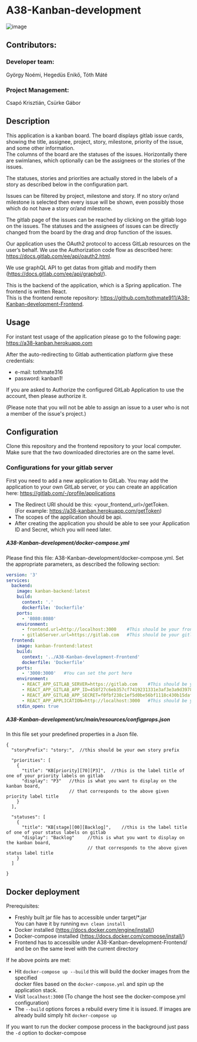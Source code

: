 # A38-Kanban-development

![image](https://user-images.githubusercontent.com/55543332/168425693-72b469b5-8c11-4abf-9740-681382e2522e.png)

## Contributors:

### Developer team:

György Noémi, Hegedüs Enikő, Tóth Máté

### Project Management:

Csapó Krisztián, Csürke Gábor

## Description

This application is a kanban board. The board displays gitlab issue cards, showing the title, assignee, project, story,
milestone, priority of the issue, and some other information.  
The columns of the board are the statuses of the issues. Horizontally there are swimlanes, which optionally can be the
assignees or the stories of the issues.

The statuses, stories and priorities are actually stored in the labels of a story as described below in the
configuration part.

Issues can be filtered by project, milestone and story. If no story or/and milestone is selected then every issue will
be shown, even possibly those which do not have a story or/and milestone.

The gitlab page of the issues can be reached by clicking on the gitlab logo on the issues. The statuses and the
assignees of issues can be directly changed from the board by the drag and drop function of the issues.

Our application uses the OAuth2 protocol to access GitLab resources on the user’s behalf. We use the Authorization code
flow as described here: https://docs.gitlab.com/ee/api/oauth2.html.

We use graphQL API to get datas from gitlab and modify them (https://docs.gitlab.com/ee/api/graphql/).

This is the backend of the application, which is a Spring application. The frontend is written React.  
This is the frontend remote repository: https://github.com/tothmate911/A38-Kanban-development-Frontend.

## Usage

For instant test usage of the application please go to the following page:
https://a38-kanban.herokuapp.com

After the auto-redirecting to Gitlab authentication platform give these credentials:

* e-mail: tothmate316
* password: kanban1!

If you are asked to Authorize the configured GitLab Application to use the account, then please authorize it.

(Please note that you will not be able to assign an issue to a user who is not a member of the issue's project.)

## Configuration

Clone this repository and the frontend repository to your local computer. Make sure that the two downloaded directories
are on the same level.

### Configurations for your gitlab server

First you need to add a new application to GitLab. You may add the application to your own GitLab server, or you can
create an application here: https://gitlab.com/-/profile/applications

- The Redirect URI should be this: <your_frontend_url>/getToken.  
  (For example: https://a38-kanban.herokuapp.com/getToken)
- The scopes of the application should be api.
- After creating the application you should be able to see your Application ID and Secret, which you will need later.


##### A38-Kanban-development/docker-compose.yml
Please find this file: A38-Kanban-development/docker-compose.yml.
Set the appropriate parameters, as described the following section:

```yaml
version: '3'
services:
  backend:
    image: kanban-backend:latest
    build:
      context: '.'
      dockerfile: 'Dockerfile'
    ports:
      - '8080:8080'
    environment:
      - frontend.url=http://localhost:3000    #This should be your frontend url
      - gitlabServer.url=https://gitlab.com   #This should be your gitlab server url      
  frontend:
    image: kanban-frontend:latest
    build:
      context: '../A38-Kanban-development-Frontend'
      dockerfile: 'Dockerfile'
    ports:
      - '3000:3000'   #You can set the port here
    environment:
      - REACT_APP_GITLAB_SERVER=https://gitlab.com    #This should be your gitlab server url
      - REACT_APP_GITLAB_APP_ID=458f27c6eb357cf7419231331e3af3e3a9d39782b7edf50ac2cc083e7a7f1a4a    #This should be your gitlab application id
      - REACT_APP_GITLAB_APP_SECRET=f0fbf238c1ef5d0be56bf1118c430b15daff2b85d790d4bbfd76b8ccbb5bac33    #This should be your gitlab application secret
      - REACT_APP_APPLICATION=http://localhost:3000   #This should be your frontend url
    stdin_open: true
```

##### A38-Kanban-development/src/main/resources/configprops.json

In this file set your predefined properties in a Json file.

```jsonc
{
  "storyPrefix": "story:",  //this should be your own story prefix

  "priorities": [
    {
      "title": "KB[priority][70][P3]",  //this is the label title of one of your priority labels on gitlab
      "display": "P3"   //this is what you want to display on the kanban board, 
                        // that corresponds to the above given priority label title
    }
  ],

  "statuses": [
    {
      "title": "KB[stage][00][Backlog]",    //this is the label title of one of your status labels on gitlab
      "display": "Backlog"     //this is what you want to display on the kanban board, 
                               // that corresponds to the above given status label title
    }
  ]

}
``` 

## Docker deployment

Prerequisites:

- Freshly built jar file has to accessible under target/*.jar  
  You can have it by running `mvn clean install`
- Docker installed (https://docs.docker.com/engine/install/)
- Docker-compose installed (https://docs.docker.com/compose/install/)
- Frontend has to accessible under A38-Kanban-development-Frontend/ and be on the same level with the current directory

If he above points are met:

- Hit `docker-compose up --build` this will build the docker images from the specified  
  docker files based on the `docker-compose.yml` and spin up the application stack.
- Visit `localhost:3000` (To change the host see the docker-compose.yml configuration)
- The `--build` options forces a rebuild every time it is issued. If images are already build simply
  hit `docker-compose up`

If you want to run the docker compose process in the background just pass the `-d` option to docker-compose
